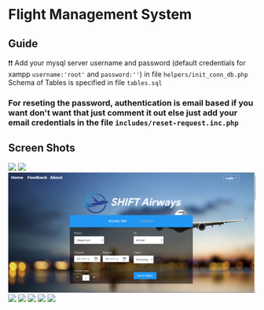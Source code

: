 # Flight Management System

## Guide 
:exclamation::exclamation: Add your mysql server username and password (default credentials for xampp `username:'root'` and `password:''`) in file `helpers/init_conn_db.php` <br />
Schema of Tables is specified in file `tables.sql`

### For reseting the password, authentication is email based if you want don't want that just comment it out else just add your email credentials in the file `includes/reset-request.inc.php`

## Screen Shots
![](ScreenShots/signup.png.png)
![](ScreenShots/signin.png.png)
![](ScreenShots/home.png)
![](ScreenShots/flight_search.png.png)
![](ScreenShots/flight_stat.png.png)
![](ScreenShots/tickets.png.png)
![](ScreenShots/index_admin.png.png)
![](ScreenShots/add_flight.png.png)
